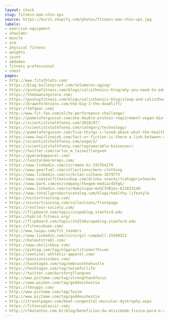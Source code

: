 ```yaml
---
layout: stock
slug: fitness-man-chin-ups
source: https://burst.shopify.com/photos/fitness-man-chin-ups.jpg
labels:
- exercise equipment
- shoulder
- muscle
- arm
- physical fitness
- weights
- joint
- abdomen
- fitness professional
- chest
pages:
- http://www.fitathleto.com/
- https://blog.bulletproof.com/telomeres-aging/
- https://pushupfitness.com/blogs/calisthenics-blog/why-you-need-to-add-pull-ups-to-your-routine
- https://thedawningstore.com/
- https://pushupfitness.com/blogs/calisthenics-blog/sleep-and-calisthenics-how-much-do-i-need
- https://brawnforbrains.com/the-big-3-the-deadlift/
- https://tmfgear.com/
- http://www.fit-fax.com/elite-performance-challenge/
- https://pamelafergusson.com/ate-double-protein-requirement-vegan-diet/
- https://scientiststalkfunny.com/2018/07/
- https://scientiststalkfunny.com/category/technology/
- https://pamelafergusson.com/five-things-i-loved-about-what-the-health-and-three-things-i-didnt/
- https://www.hairlineink.com/fact-or-fiction-is-there-a-link-between-creatine-and-hair-loss/
- https://scientiststalkfunny.com/page/2/
- https://scientiststalkfunny.com/tag/wearable-biosensor/
- https://twitter.com/carlos_m_lainez?lang=en
- https://gymrackapparel.com/
- https://lesstalkmorereps.com/
- https://www.linkedin.com/in/romeo-kc-3327b4170
- https://www.gearfuel.com/collections/mens-clothing
- https://www.linkedin.com/in/brian-culhane-1b79775
- https://www.coastalfitnessshop.com/drinks-snacks/?category=Snacks
- https://www.bark.com/en/company/thegem-media/4XYgG/
- https://www.linkedin.com/in/dominique-mu%C3%B1oz-622833149
- https://www.totallyproductscatalog.com/blogs/healthy-lifestyle
- https://nistortraining.com/
- https://nistortraining.com/collections/frontpage
- https://restless-society.com/
- https://flipboard.com/topic/scopeblog.stanford.edu
- https://hybrid-fitness.org/
- https://flipboard.com/topic/s%253Ascopeblog.stanford.edu
- https://fitnessbums.com/
- http://www.twipu.com/fit_leaders
- https://www.linkedin.com/in/virgil-campbell-25569323
- https://helmutstrebl.com/
- https://www.ukclickbuy.com/
- https://piktag.com/tag/nlppractitioner?hl=en
- https://sentinel-athletic-apparel.com/
- https://passionisvibes.com/
- https://hashtagoo.com/tag/embracethehustle
- https://hashtagoo.com/tag/twismforlife
- https://twitter.com/burstnrg?lang=en
- http://www.pictame.com/tag/strengthandfocus
- https://www.picbon.com/tag/goddesshestia
- https://t6supps.com/
- http://www.pictame.com/tag/Twism
- http://www.pictame.com/tag/goddesshestia
- http://itravelpages.com/beat-congenital-muscular-dystrophy.aspx
- https://fitnessplaisir.com/
- http://cfmutantes.com.br/blog/beneficios-da-atividade-fisica-para-o-cerebro/
---
```


